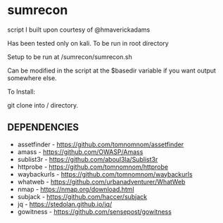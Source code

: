 # sumrecon

script I built upon courtesy of @hmaverickadams

Has been tested only on kali. To be run in root directory

Setup to be run at /sumrecon/sumrecon.sh

Can be modified in the script at the $basedir variable if you want output somewhere else. 

To Install:

git clone into / directory. 

## DEPENDENCIES
* assetfinder - https://github.com/tomnomnom/assetfinder
* amass - https://github.com/OWASP/Amass
* sublist3r - https://github.com/aboul3la/Sublist3r
* httprobe - https://github.com/tomnomnom/httprobe
* waybackurls - https://github.com/tomnomnom/waybackurls
* whatweb - https://github.com/urbanadventurer/WhatWeb
* nmap - https://nmap.org/download.html
* subjack - https://github.com/haccer/subjack
* jq - https://stedolan.github.io/jq/
* gowitness - https://github.com/sensepost/gowitness
